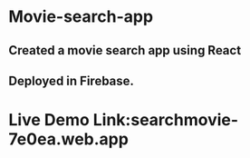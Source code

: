# Movie-search-app
## Created a movie search app using React

## Deployed in Firebase.

# Live Demo Link:searchmovie-7e0ea.web.app
